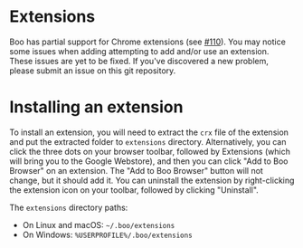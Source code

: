 # Extensions

Boo has partial support for Chrome extensions (see [#110](https://github.com/wexond/desktop/issues/110)). You may notice some issues when adding attempting to add and/or use an extension. These issues are yet to be fixed. If you've discovered a new problem, please submit an issue on this git repository.

# Installing an extension

To install an extension, you will need to extract the `crx` file of the extension and put the extracted folder to `extensions` directory. Alternatively, you can click the three dots on your browser toolbar, followed by Extensions (which will bring you to the Google Webstore), and then you can click "Add to Boo Browser" on an extension. The "Add to Boo Browser" button will not change, but it should add it. You can uninstall the extension by right-clicking the extension icon on your toolbar, followed by clicking "Uninstall".

The `extensions` directory paths:

- On Linux and macOS: `~/.boo/extensions`
- On Windows: `%USERPROFILE%/.boo/extensions`
